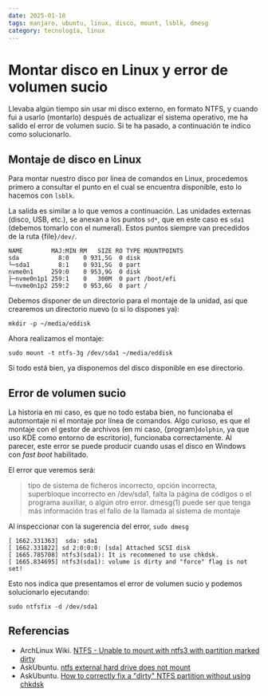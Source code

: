 ```yaml
---
date: 2025-01-10
tags: manjaro, ubuntu, linux, disco, mount, lsblk, dmesg
category: tecnología, linux
---
```


# Montar disco en Linux y error de volumen sucio

Llevaba algún tiempo sin usar mi disco externo, en formato NTFS, y cuando fui a
usarlo (montarlo) después de actualizar el sistema operativo, me ha salido el
error de volumen sucio. Si te ha pasado, a continuación te indico como
solucionarlo.

## Montaje de disco en Linux

Para montar nuestro disco por línea de comandos en Linux, procedemos primero a
consultar el punto en el cual se encuentra disponible, esto lo hacemos con
`lsblk`.

La salida es similar a lo que vemos a continuación. Las unidades externas
(disco, USB, etc.), se anexan a los puntos `sd*`, que en este caso es `sda1`
(debemos tomarlo con el numeral). Estos puntos siempre van precedidos de la ruta
{file}`/dev/`.

```{code}
NAME        MAJ:MIN RM   SIZE RO TYPE MOUNTPOINTS
sda           8:0    0 931,5G  0 disk
└─sda1        8:1    0 931,5G  0 part
nvme0n1     259:0    0 953,9G  0 disk
├─nvme0n1p1 259:1    0   300M  0 part /boot/efi
└─nvme0n1p2 259:2    0 953,6G  0 part /
```

Debemos disponer de un directorio para el montaje de la unidad, así que
crearemos un directorio nuevo (o si lo dispones ya):

```{code}
mkdir -p ~/media/eddisk
```

Ahora realizamos el montaje:

```{code}
sudo mount -t ntfs-3g /dev/sda1 ~/media/eddisk
```

Si todo está bien, ya disponemos del disco disponible en ese directorio.

## Error de volumen sucio

La historia en mi caso, es que no todo estaba bien, no funcionaba el automontaje
ni el montaje por línea de comandos. Algo curioso, es que el montaje con el
gestor de archivos (en mi caso, {program}`dolphin`, ya que uso KDE como entorno
de escritorio), funcionaba correctamente. Al parecer, este error se puede
producir cuando usas el disco en Windows con *fast boot* habilitado.

El error que veremos será:

> tipo de sistema de ficheros incorrecto, opción incorrecta, superbloque
> incorrecto en /dev/sda1, falta la página de códigos o el programa auxiliar, o
> algún otro error. dmesg(1) puede ser que tenga más información tras el fallo
> de la llamada al sistema de montaje

Al inspeccionar con la sugerencia del error, `sudo dmesg`

```{code}
[ 1662.331363]  sda: sda1
[ 1662.331822] sd 2:0:0:0: [sda] Attached SCSI disk
[ 1665.785708] ntfs3(sda1): It is recommened to use chkdsk.
[ 1665.834695] ntfs3(sda1): volume is dirty and "force" flag is not set!
```

Esto nos indica que presentamos el error de volumen sucio y podemos solucionarlo
ejecutando:

```{code}
sudo ntfsfix -d /dev/sda1
```

## Referencias

- ArchLinux Wiki.
  [NTFS - Unable to mount with ntfs3 with partition marked dirty](https://wiki.archlinux.org/title/NTFS#Unable_to_mount_with_ntfs3_with_partition_marked_dirty)
- AskUbuntu.
  [ntfs external hard drive does not mount](https://askubuntu.com/questions/1513180/ntfs-external-hard-drive-does-not-mount)
- AskUbuntu.
  [How to correctly fix a "dirty" NTFS partition without using chkdsk](https://askubuntu.com/questions/112150/how-to-correctly-fix-a-dirty-ntfs-partition-without-using-chkdsk)
